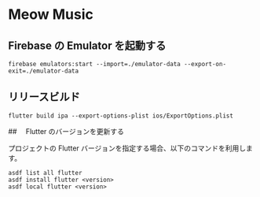 # Meow Music

## Firebase の Emulator を起動する

```shell
firebase emulators:start --import=./emulator-data --export-on-exit=./emulator-data
```

## リリースビルド

```shell
flutter build ipa --export-options-plist ios/ExportOptions.plist
```

##　 Flutter のバージョンを更新する

プロジェクトの Flutter バージョンを指定する場合、以下のコマンドを利用します。

```shell
asdf list all flutter
asdf install flutter <version>
asdf local flutter <version>
```
